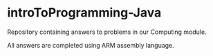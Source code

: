 # introToProgramming-Java
Repository containing answers to problems in our Computing module.

All answers are completed using ARM assembly language.
